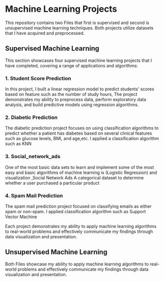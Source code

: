 # Machine Learning Projects

This repository contains two Files that first is supervised and second is unsupervised machine learning techniques. Both projects utilize datasets that I have acquired and preprocessed.

## Supervised Machine Learning

This section showcases four supervised machine learning projects that I have completed, covering a range of applications and algorithms:

### 1. Student Score Prediction

In this project, I built a linear regression model to predict students' scores based on feature such as the number of study hours, The project demonstrates my ability to preprocess data, perform exploratory data analysis, and build predictive models using regression algorithms.

### 2. Diabetic Prediction

The diabetic prediction project focuses on using classification algorithms to predict whether a patient has diabetes based on several clinical features such as glucose levels, BMI, and age,etc. I applied a classification algorithm such as KNN

### 3. Social_network_ads

One of the most basic data sets to learn and implement some of the most easy and basic algorithms of machine learning is (Logistic Regression) and visualization ,Social Network Ads A categorical dataset to determine whether a user purchased a particular product


### 4. Spam Mail Prediction

The spam mail prediction project focused on classifying emails as either spam or non-spam. I applied classification algorithm such as Support Vector Machine

Each project demonstrates my ability to apply machine learning algorithms to real-world problems and effectively communicate my findings through data visualization and presentation.
## Unsupervised Machine Learning

Both Files showcase my ability to apply machine learning algorithms to real-world problems and effectively communicate my findings through data visualization and presentation. 

